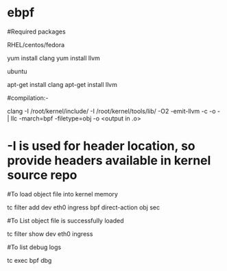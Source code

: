# ebpf

#Required packages

RHEL/centos/fedora

yum install clang
yum install llvm

ubuntu

apt-get install clang
apt-get install llvm

#compilation:-

clang -I /root/kernel/include/ -I /root/kernel/tools/lib/ -O2 -emit-llvm -c <source file> -o - | llc -march=bpf -filetype=obj -o <output in .o>

# -I is used for header location, so provide headers available in kernel source repo

#To load object file into kernel memory

tc filter add dev eth0  ingress bpf direct-action obj <object file.o> sec <RX section needs to load from source>

#To List object file is successfully loaded

tc filter show dev eth0 ingress

#To list debug logs

tc exec bpf dbg

